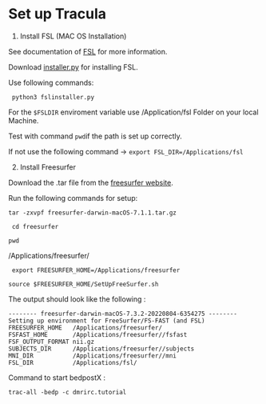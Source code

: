 # Set up Tracula


1. Install FSL (MAC OS Installation)

See documentation of [FSL](https://fsl.fmrib.ox.ac.uk/fsl/fslwiki/FslInstallation/MacOsX) for more information. 

Download [installer.py](https://git.fmrib.ox.ac.uk/fsl/conda/installer/-/blob/master/fsl/installer/fslinstaller.py) for installing  FSL. 

Use following commands: 

``` python3 fslinstaller.py```

For the ```$FSLDIR``` enviroment variable use /Application/fsl Folder on your local Machine. 

Test with command ```pwd```if the path is set up correctly. 

If not use the following command -> ```export FSL_DIR=/Applications/fsl```






2. Install Freesurfer 

Download the .tar file from the [freesurfer website](https://surfer.nmr.mgh.harvard.edu/fswiki/rel7downloads).

Run the following commands for setup: 

```tar -zxvpf freesurfer-darwin-macOS-7.1.1.tar.gz ```

``` cd freesurfer```

```pwd```

/Applications/freesurfer/

``` export FREESURFER_HOME=/Applications/freesurfer```

```source $FREESURFER_HOME/SetUpFreeSurfer.sh```

The output should look like the following : 


```
-------- freesurfer-darwin-macOS-7.3.2-20220804-6354275 --------
Setting up environment for FreeSurfer/FS-FAST (and FSL)
FREESURFER_HOME   /Applications/freesurfer/
FSFAST_HOME       /Applications/freesurfer//fsfast
FSF_OUTPUT_FORMAT nii.gz
SUBJECTS_DIR      /Applications/freesurfer//subjects
MNI_DIR           /Applications/freesurfer//mni
FSL_DIR           /Applications/fsl/
```





Command to start bedpostX : 

```trac-all -bedp -c dmrirc.tutorial ```




